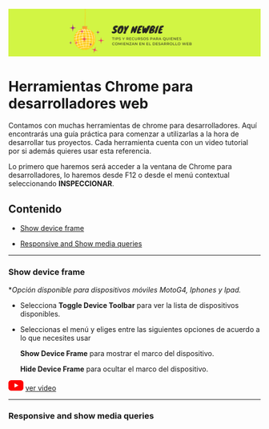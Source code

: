 ![portada](test.png)

# Herramientas Chrome para desarrolladores web


Contamos con muchas herramientas de chrome para desarrolladores. Aquí encontrarás una guía práctica para comenzar a utilizarlas a la hora de desarrollar tus proyectos. Cada herramienta cuenta con un video tutorial por si además quieres usar esta referencia.  

Lo primero que haremos será acceder a la ventana de Chrome para desarrolladores, lo haremos desde F12 o desde el menú contextual seleccionando **INSPECCIONAR**.  


## Contenido

 - [Show device frame](#show_device_frame)

 - [Responsive and Show media queries](#responsive_media_queries)  
 

---
<a name="show_device_frame"></a>
### Show device frame  

\**Opción disponible para dispositivos móviles MotoG4, Iphones y Ipad.*  
  
 
- Selecciona **Toggle Device Toolbar** para ver la lista de dispositivos disponibles.

- Seleccionas el menú y eliges entre las siguientes opciones de acuerdo a lo que necesites usar 

   **Show Device Frame** para mostrar el marco del dispositivo.

   **Hide Device Frame** para ocultar el marco del dispositivo. 


![youtube logo](youtube_logo_30.png) [ver video](https://www.youtube.com/watch?v=VOIM00tvl3U)  


---
<a name="responsive_media_queries"></a>
### Responsive and show media queries 


